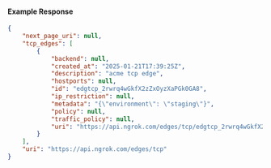<!-- Code generated for API Clients. DO NOT EDIT. -->

#### Example Response

```json
{
	"next_page_uri": null,
	"tcp_edges": [
		{
			"backend": null,
			"created_at": "2025-01-21T17:39:25Z",
			"description": "acme tcp edge",
			"hostports": null,
			"id": "edgtcp_2rwrq4wGkfX2zZxOyzXaPGk0GA8",
			"ip_restriction": null,
			"metadata": "{\"environment\": \"staging\"}",
			"policy": null,
			"traffic_policy": null,
			"uri": "https://api.ngrok.com/edges/tcp/edgtcp_2rwrq4wGkfX2zZxOyzXaPGk0GA8"
		}
	],
	"uri": "https://api.ngrok.com/edges/tcp"
}
```

